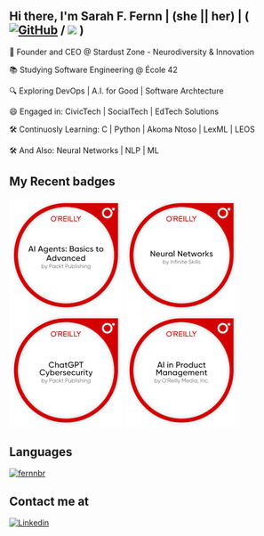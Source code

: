 ## Hi there, I'm Sarah F. Fernn | (she || her) | ( [![GitHub](https://img.shields.io/github/followers/fernnbr?label=follow&style=social)](https://github.com/fernnbr) / ![](https://komarev.com/ghpvc/?username=fernnbr&color=006bed) )

🔹 Founder and CEO @ Stardust Zone - Neurodiversity & Innovation

📚 Studying Software Engineering @ École 42

🔍 Exploring DevOps | A.I. for Good | Software Archtecture 

😄 Engaged in: CivicTech | SocialTech | EdTech Solutions 

🛠️ Continuosly Learning: C | Python | Akoma Ntoso | LexML | LEOS

🛠️ And Also: Neural Networks | NLP | ML 


## My Recent badges




[![Ai Agents: Basic to Advanced](ai-agents-basics-to-advanced.png)](https://www.credly.com/badges/8b7d0eb4-c56e-41e4-bc4e-78fd0304856b/public_url)
[![Neural Networks](neural-networks.png)](https://www.credly.com/badges/2eccda5e-a68c-4e03-a22e-d85c674c6bbe/public_url)
[![ChatGPT Cybersecurity](chatgpt-cybersecurity.png)](https://www.credly.com/badges/69edba7b-52ce-4d48-aaaf-61eff9669749/public_url)
[![ChatGPT A.I. in Project Management](ai-in-product-management.png)](https://www.credly.com/badges/3efaddd2-9913-4ef1-a1f5-2e5d52777316/public_url)

## Languages

[![fernnbr](https://github-readme-stats.vercel.app/api/top-langs/?username=fernnbr&hide=html&layout=compact&theme=default)](https://github.com/anuraghazra/github-readme-stats)

## Contact me at 

[![Linkedin](https://img.shields.io/badge/-fernnbr-blue?style=flat-square&logo=Linkedin&logoColor=white&link=https://www.linkedin.com/in/sarahfernn/)](https://www.linkedin.com/in/sarahfernn/)








